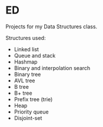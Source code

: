 # ED

Projects for my Data Structures class. 

Structures used:
* Linked list
* Queue and stack
* Hashmap
* Binary and interpolation search
* Binary tree
* AVL tree
* B tree
* B+ tree
* Prefix tree (trie)
* Heap
* Priority queue
* Disjoint-set
